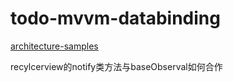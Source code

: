 # todo-mvvm-databinding

[architecture-samples](https://github.com/android/architecture-samples/tree/todo-mvvm-databinding)



recylcerview的notify类方法与baseObserval如何合作